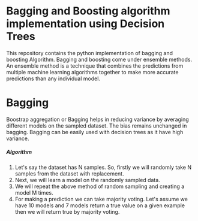 # Bagging and Boosting algorithm implementation using Decision Trees

This repository contains the python implementation of bagging and boosting Algorithm.  Bagging and boosting come under ensemble methods. An ensemble method is a technique that combines the predictions from multiple machine learning algorithms together to make more accurate predictions than any individual model.

# Bagging 
Boostrap aggregation or Bagging helps in reducing variance by averaging different models on the sampled dataset. The bias remains unchanged in bagging. Bagging can be easily used with decision trees as it have high variance.

##### Algorithm
1. Let's say the dataset has N samples. So, firstly we will randomly take N samples from the dataset with replacement. 
2. Next, we will learn a model on the randomly sampled data.
3. We will repeat the above method of random sampling and creating a model M times.
4. For making a prediction we can take majority voting. Let's assume we have 10 models and 7 models return a true value on a given example then we will return true by majority voting.
